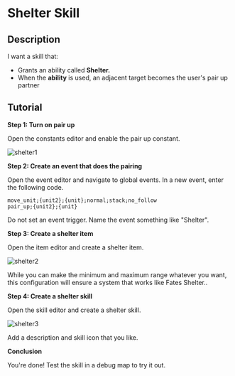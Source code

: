 # Shelter Skill

## Description

I want a skill that:

* Grants an ability called **Shelter.**
* When the **ability** is used, an adjacent target becomes the user's pair up partner

## Tutorial

**Step 1: Turn on pair up**

<span dir="">Open the constants editor and enable the pair up constant</span>.

![shelter1](./images/Shelter-Skill/shelter1.png)

**Step 2: Create an event that does the pairing**

<span dir="">Open the event editor and navigate to global events</span>. In a new event, enter the following code.

~~~
move_unit;{unit2};{unit};normal;stack;no_follow
pair_up;{unit2};{unit}
~~~

<span dir="">Do not set an event trigger. Name the event something like "Shelter"</span>.

**Step 3: Create a shelter item**

<span dir="">Open the item editor and create a shelter item</span>.

![shelter2](./images/Shelter-Skill/shelter2.png)

<span dir="">While you can make the minimum and maximum range whatever you want, this configuration will ensure a system that works like Fates Shelter.</span>.

**Step 4: Create a shelter skill**

<span dir="">Open the skill editor and create a shelter skill</span>.

![shelter3](./images/Shelter-Skill/shelter3.png)

<span dir="">Add a description and skill icon that you like</span>.

**Conclusion**

<span dir="">You're done! Test the skill in a debug map to try it out</span>.